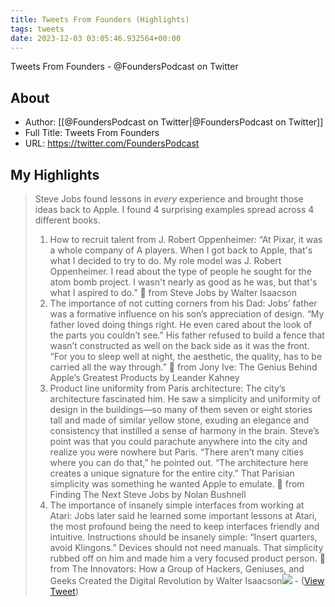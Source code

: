 ```yaml
---
title: Tweets From Founders (Highlights)
tags: tweets
date: 2023-12-03 03:05:46.932564+00:00
---
```

Tweets From Founders - @FoundersPodcast on Twitter

## About
- Author: [[@FoundersPodcast on Twitter|@FoundersPodcast on Twitter]]
- Full Title: Tweets From Founders
- URL: https://twitter.com/FoundersPodcast

## My Highlights
> Steve Jobs found lessons in *every* experience and brought those ideas back to Apple. 
> I found 4 surprising examples spread across 4 different books. 
> 1. How to recruit talent from J. Robert Oppenheimer:
> “At Pixar, it was a whole company of A players. When I got back to Apple, that's what I decided to try to do. 
> My role model was J. Robert Oppenheimer. 
> I read about the type of people he sought for the atom bomb project. 
> I wasn't nearly as good as he was, but that's what I aspired to do.”
> 📖 from Steve Jobs by Walter Isaacson 
> 2. The importance of not cutting corners from his Dad:
> Jobs’ father was a formative influence on his son’s appreciation of design. 
> “My father loved doing things right. He even cared about the look of the parts you couldn’t see.” 
> His father refused to build a fence that wasn’t constructed as well on the back side as it was the front. 
> “For you to sleep well at night, the aesthetic, the quality, has to be carried all the way through.” 
> 📖 from Jony Ive: The Genius Behind Apple’s Greatest Products by Leander Kahney
> 3. Product line uniformity from Paris architecture:
> The city’s architecture fascinated him. 
> He saw a simplicity and uniformity of design in the buildings—so many of them seven or eight stories tall and made of similar yellow stone, exuding an elegance and consistency that instilled a sense of harmony in the brain. 
> Steve’s point was that you could parachute anywhere into the city and realize you were nowhere but Paris. 
> “There aren’t many cities where you can do that,” he pointed out. 
> “The architecture here creates a unique signature for the entire city.” 
> That Parisian simplicity was something he wanted Apple to emulate.
> 📖 from Finding The Next Steve Jobs by Nolan Bushnell 
> 4. The importance of insanely simple interfaces from working at Atari: 
> Jobs later said he learned some important lessons at Atari, the most profound being the need to keep interfaces friendly and intuitive. 
> Instructions should be insanely simple: 
> “Insert quarters, avoid Klingons.” 
> Devices should not need manuals. 
> That simplicity rubbed off on him and made him a very focused product person.
> 📖 from The Innovators: How a Group of Hackers, Geniuses, and Geeks Created the Digital Revolution by Walter Isaacson<img src='https://pbs.twimg.com/media/GAYFKVSWUAACyS6.jpg'/>
\-  ([View Tweet](https://twitter.com/FoundersPodcast/status/1731076785394131072))

